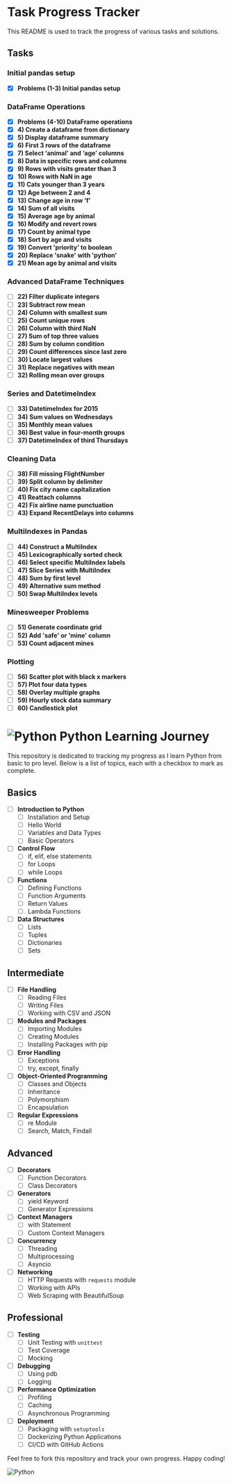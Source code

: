 # Task Progress Tracker

This README is used to track the progress of various tasks and solutions.

## Tasks

### Initial pandas setup

- [X] **Problems (1-3) Initial pandas setup**

### DataFrame Operations

- [X] **Problems (4-10) DataFrame operations**
- [X] **4) Create a dataframe from dictionary**
- [X] **5) Display dataframe summary**
- [X] **6) First 3 rows of the dataframe**
- [X] **7) Select ‘animal’ and ‘age’ columns**
- [X] **8) Data in specific rows and columns**
- [X] **9) Rows with visits greater than 3**
- [X] **10) Rows with NaN in age**
- [X] **11) Cats younger than 3 years**
- [X] **12) Age between 2 and 4**
- [X] **13) Change age in row ‘f’**
- [X] **14) Sum of all visits**
- [X] **15) Average age by animal**
- [X] **16) Modify and revert rows**
- [X] **17) Count by animal type**
- [X] **18) Sort by age and visits**
- [X] **19) Convert 'priority' to boolean**
- [X] **20) Replace 'snake' with 'python'**
- [X] **21) Mean age by animal and visits**

### Advanced DataFrame Techniques

- [ ] **22) Filter duplicate integers**
- [ ] **23) Subtract row mean**
- [ ] **24) Column with smallest sum**
- [ ] **25) Count unique rows**
- [ ] **26) Column with third NaN**
- [ ] **27) Sum of top three values**
- [ ] **28) Sum by column condition**
- [ ] **29) Count differences since last zero**
- [ ] **30) Locate largest values**
- [ ] **31) Replace negatives with mean**
- [ ] **32) Rolling mean over groups**

### Series and DatetimeIndex

- [ ] **33) DatetimeIndex for 2015**
- [ ] **34) Sum values on Wednesdays**
- [ ] **35) Monthly mean values**
- [ ] **36) Best value in four-month groups**
- [ ] **37) DatetimeIndex of third Thursdays**

### Cleaning Data

- [ ] **38) Fill missing FlightNumber**
- [ ] **39) Split column by delimiter**
- [ ] **40) Fix city name capitalization**
- [ ] **41) Reattach columns**
- [ ] **42) Fix airline name punctuation**
- [ ] **43) Expand RecentDelays into columns**

### MultiIndexes in Pandas

- [ ] **44) Construct a MultiIndex**
- [ ] **45) Lexicographically sorted check**
- [ ] **46) Select specific MultiIndex labels**
- [ ] **47) Slice Series with MultiIndex**
- [ ] **48) Sum by first level**
- [ ] **49) Alternative sum method**
- [ ] **50) Swap MultiIndex levels**

### Minesweeper Problems

- [ ] **51) Generate coordinate grid**
- [ ] **52) Add 'safe' or 'mine' column**
- [ ] **53) Count adjacent mines**

### Plotting

- [ ] **56) Scatter plot with black x markers**
- [ ] **57) Plot four data types**
- [ ] **58) Overlay multiple graphs**
- [ ] **59) Hourly stock data summary**
- [ ] **60) Candlestick plot**

# ![Python](https://img.icons8.com/ios-filled/50/000000/python.png) Python Learning Journey

This repository is dedicated to tracking my progress as I learn Python from basic to pro level. Below is a list of topics, each with a checkbox to mark as complete.

## Basics
- [ ] **Introduction to Python**
  - [ ] Installation and Setup
  - [ ] Hello World
  - [ ] Variables and Data Types
  - [ ] Basic Operators
- [ ] **Control Flow**
  - [ ] if, elif, else statements
  - [ ] for Loops
  - [ ] while Loops
- [ ] **Functions**
  - [ ] Defining Functions
  - [ ] Function Arguments
  - [ ] Return Values
  - [ ] Lambda Functions
- [ ] **Data Structures**
  - [ ] Lists
  - [ ] Tuples
  - [ ] Dictionaries
  - [ ] Sets

## Intermediate
- [ ] **File Handling**
  - [ ] Reading Files
  - [ ] Writing Files
  - [ ] Working with CSV and JSON
- [ ] **Modules and Packages**
  - [ ] Importing Modules
  - [ ] Creating Modules
  - [ ] Installing Packages with pip
- [ ] **Error Handling**
  - [ ] Exceptions
  - [ ] try, except, finally
- [ ] **Object-Oriented Programming**
  - [ ] Classes and Objects
  - [ ] Inheritance
  - [ ] Polymorphism
  - [ ] Encapsulation
- [ ] **Regular Expressions**
  - [ ] re Module
  - [ ] Search, Match, Findall

## Advanced
- [ ] **Decorators**
  - [ ] Function Decorators
  - [ ] Class Decorators
- [ ] **Generators**
  - [ ] yield Keyword
  - [ ] Generator Expressions
- [ ] **Context Managers**
  - [ ] with Statement
  - [ ] Custom Context Managers
- [ ] **Concurrency**
  - [ ] Threading
  - [ ] Multiprocessing
  - [ ] Asyncio
- [ ] **Networking**
  - [ ] HTTP Requests with `requests` module
  - [ ] Working with APIs
  - [ ] Web Scraping with BeautifulSoup

## Professional
- [ ] **Testing**
  - [ ] Unit Testing with `unittest`
  - [ ] Test Coverage
  - [ ] Mocking
- [ ] **Debugging**
  - [ ] Using pdb
  - [ ] Logging
- [ ] **Performance Optimization**
  - [ ] Profiling
  - [ ] Caching
  - [ ] Asynchronous Programming
- [ ] **Deployment**
  - [ ] Packaging with `setuptools`
  - [ ] Dockerizing Python Applications
  - [ ] CI/CD with GitHub Actions

Feel free to fork this repository and track your own progress. Happy coding!

![Python](https://img.icons8.com/ios-filled/50/000000/python.png)

